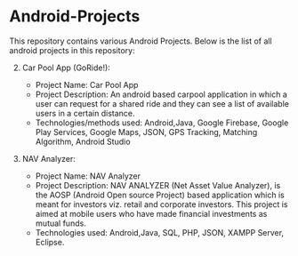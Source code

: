 # Android-Projects

This repository contains various Android Projects. Below is the list of all android projects in this repository:

2. Car Pool App (GoRide!):
    - Project Name: Car Pool App
    - Project Description: An android based carpool application in which a user can request for a shared ride and they can see a list of available users in a certain distance.
    - Technologies/methods used: Android,Java, Google Firebase, Google Play Services, Google Maps, JSON, GPS Tracking, Matching Algorithm, Android Studio

4. NAV Analyzer:
    - Project Name: NAV Analyzer
    - Project Description: NAV ANALYZER (Net Asset Value Analyzer), is the AOSP (Android Open source Project) based application which is meant for investors viz. retail and corporate investors. This project is aimed at mobile users who have made financial investments as mutual funds.
    - Technologies used: Android,Java, SQL, PHP, JSON, XAMPP Server, Eclipse.
